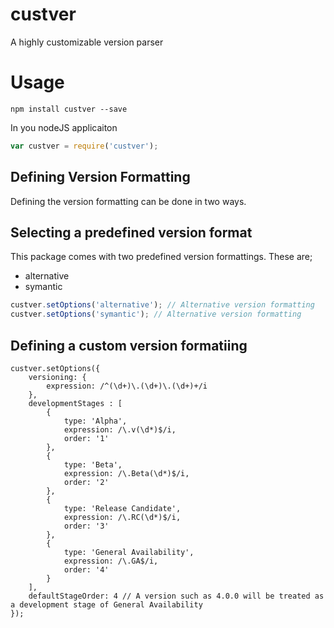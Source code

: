 # custver
A highly customizable version parser

# Usage

```
npm install custver --save
```

In you nodeJS applicaiton
```JavaScript
var custver = require('custver');
```

## Defining Version Formatting
Defining the version formatting can be done in two ways.

## Selecting a predefined version format
This package comes with two predefined version formattings. These are;
- alternative
- symantic

```JavaScript
custver.setOptions('alternative'); // Alternative version formatting
custver.setOptions('symantic'); // Alternative version formatting
```

## Defining a custom version formatiing

```
custver.setOptions({
	versioning: {
		expression: /^(\d+)\.(\d+)\.(\d+)+/i
	},
	developmentStages : [
		{
			type: 'Alpha',
			expression: /\.v(\d*)$/i,
			order: '1'
		},
		{
			type: 'Beta',
			expression: /\.Beta(\d*)$/i,
			order: '2'
		},
		{
			type: 'Release Candidate',
			expression: /\.RC(\d*)$/i,
			order: '3'
		},
		{
			type: 'General Availability',
			expression: /\.GA$/i,
			order: '4'
		}
	],
	defaultStageOrder: 4 // A version such as 4.0.0 will be treated as a development stage of General Availability
});
```